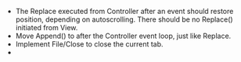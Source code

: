 * The Replace executed from Controller after an event should restore position, depending on autoscrolling. There should be no Replace() initiated from View.
* Move Append() to after the Controller event loop, just like Replace.
* Implement File/Close to close the current tab.
* 

